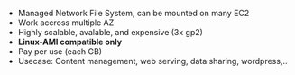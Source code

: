- Managed Network File System, can be mounted on many EC2
- Work accross multiple AZ
- Highly scalable, avalable, and expensive (3x gp2)
- **Linux-AMI compatible only**
- Pay per use (each GB)
- Usecase: Content management, web serving, data sharing, wordpress,..